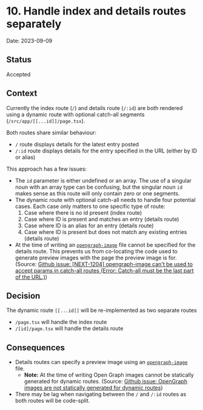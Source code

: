 # 10. Handle index and details routes separately

Date: 2023-09-09

## Status

Accepted

## Context

Currently the index route (`/`) and details route (`/:id`) are both rendered using a dynamic route with optional catch-all segments (`/src/app/[[...id]]/page.tsx`).

Both routes share similar behaviour:

- `/` route displays details for the latest entry posted
- `/:id` route displays details for the entry specified in the URL (either by ID or alias)

This approach has a few issues:

- The `id` parameter is either undefined or an array. The use of a singular noun with an array type can be confusing, but the singular noun `id` makes sense as this route will only contain zero or one segments.
- The dynamic route with optional catch-all needs to handle four potential cases. Each case only matters to one specific type of route:
  1. Case where there is no id present (index route)
  2. Case where ID is present and matches an entry (details route)
  3. Case where ID is an alias for an entry (details route)
  4. Case where ID is present but does not match any existing entries (details route)
- At the time of writing an [`opengraph-image`](https://nextjs.org/docs/app/api-reference/file-conventions/metadata/opengraph-image) file cannot be specified for the details route. This prevents us from co-locating the code used to generate preview images with the page the preview image is for. (Source: [Github issue: [NEXT-1204] opengraph-image can't be used to accept params in catch-all routes (Error: Catch-all must be the last part of the URL.)](https://github.com/vercel/next.js/issues/49630))

## Decision

The dynamic route `[[...id]]` will be re-implemented as two separate routes

- `/page.tsx` will handle the index route
- `/[id]/page.tsx` will handle the details route

## Consequences

- Details routes can specify a preview image using an [`opengraph-image`](https://nextjs.org/docs/app/api-reference/file-conventions/metadata/opengraph-image) file.
  - **Note:** At the time of writing Open Graph images cannot be statically generated for dynamic routes. (Source: [Github issue: OpenGraph images are not statically generated for dynamic routes](https://github.com/vercel/next.js/issues/51147))
- There may be lag when navigating between the `/` and `/:id` routes as both routes will be code-split.
